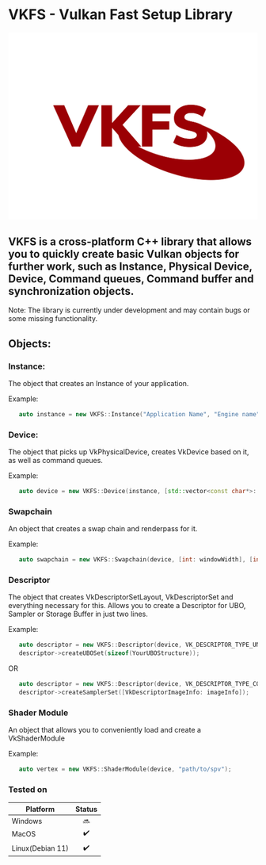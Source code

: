 # VKFS - Vulkan Fast Setup Library

![Logo](logo.PNG)

## VKFS is a cross-platform C++ library that allows you to quickly create basic Vulkan objects for further work, such as Instance, Physical Device, Device, Command queues, Command buffer and synchronization objects.

Note: The library is currently under development and may contain bugs or some missing functionality.

## Objects:

### Instance:
The object that creates an Instance of your application.

Example:
```cpp
   auto instance = new VKFS::Instance("Application Name", "Engine name", [std::vector<const char*>: instanceExtensions], [bool: enableValidationLayers], [OPTIONAL uint32_t API_VERSION=VK_API_VERSION_1_2]);
```

### Device:
The object that picks up VkPhysicalDevice, creates VkDevice based on it, as well as command queues.

Example:
```cpp
   auto device = new VKFS::Device(instance, [std::vector<const char*>: deviceExtensions]);
```

### Swapchain
An object that creates a swap chain and renderpass for it.

Example:
```cpp
   auto swapchain = new VKFS::Swapchain(device, [int: windowWidth], [int: windowHeight]);
```

### Descriptor
The object that creates VkDescriptorSetLayout, VkDescriptorSet and everything necessary for this. Allows you to create a Descriptor for UBO, Sampler or Storage Buffer in just two lines.

Example:
```cpp
   auto descriptor = new VKFS::Descriptor(device, VK_DESCRIPTOR_TYPE_UNIFORM_BUFFER, [VkShaderStageFlagBits: shaderStage]);
   descriptor->createUBOSet(sizeof(YourUBOStructure));
```
OR

```cpp
   auto descriptor = new VKFS::Descriptor(device, VK_DESCRIPTOR_TYPE_COMBINED_IMAGE_SAMPLER, [VkShaderStageFlagBits: shaderStage]);
   descriptor->createSamplerSet([VkDescriptorImageInfo: imageInfo]);
```

### Shader Module
An object that allows you to conveniently load and create a VkShaderModule

Example:
```cpp
   auto vertex = new VKFS::ShaderModule(device, "path/to/spv");
```


### Tested on
|Platform|Status |
|-------|:-: |
|Windows| 🔜 |
|MacOS  | ✔️ |
|Linux(Debian 11)  | ✔️ |
